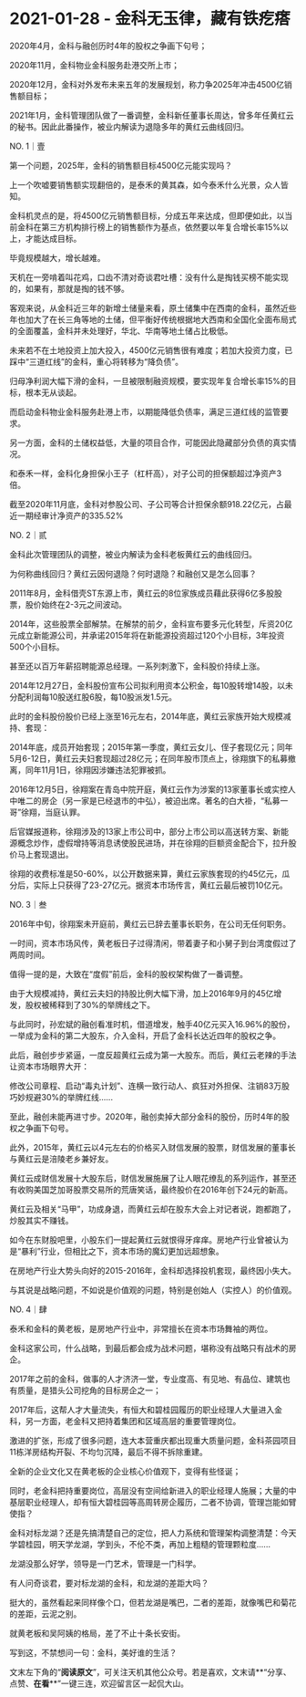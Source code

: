 # 2021-01-28 - 金科无玉律，藏有铁疙瘩

2020年4月，金科与融创历时4年的股权之争画下句号；

2020年11月，金科物业金科服务赴港交所上市；

2020年12月，金科对外发布未来五年的发展规划，称力争2025年冲击4500亿销售额目标；

2021年1月，金科管理团队做了一番调整，金科新任董事长周达，曾多年任黄红云的秘书。因此此番操作，被业内解读为退隐多年的黄红云曲线回归。

NO. 1｜壹

第一个问题，2025年，金科的销售额目标4500亿元能实现吗？

上一个吹嘘要销售额实现翻倍的，是泰禾的黄其森，如今泰禾什么光景，众人皆知。

金科机灵点的是，将4500亿元销售额目标，分成五年来达成，但即便如此，以当前金科在第三方机构排行榜上的销售额作为基点，依然要以年复合增长率15%以上，才能达成目标。

毕竟规模越大，增长越难。

天机在一旁啃着叫花鸡，口齿不清对奇谈君吐槽：没有什么是掏钱买榜不能实现的，如果有，那就是掏的钱不够。

客观来说，从金科近三年的新增土储量来看，原土储集中在西南的金科，虽然近些年也加大了在长三角等地的土储，但平衡好传统根据地大西南和全国化全面布局式的全面覆盖，金科并未处理好，华北、华南等地土储占比极低。

未来若不在土地投资上加大投入，4500亿元销售很有难度；若加大投资力度，已踩中“三道红线”的金科，重心将转移为“降负债”。

归母净利润大幅下滑的金科，一旦被限制融资规模，要实现年复合增长率15%的目标，根本无从谈起。

而启动金科物业金科服务赴港上市，以期能降低负债率，满足三道红线的监管要求。

另一方面，金科的土储权益低，大量的项目合作，可能因此隐藏部分负债的真实情况。

和泰禾一样，金科化身担保小王子（杠杆高），对子公司的担保额超过净资产3倍。

截至2020年11月底，金科对参股公司、子公司等合计担保余额918.22亿元，占最近一期经审计净资产的335.52%

NO. 2｜贰

金科此次管理团队的调整，被业内解读为金科老板黄红云的曲线回归。

为何称曲线回归？黄红云因何退隐？何时退隐？和融创又是怎么回事？

2011年8月，金科借壳ST东源上市，黄红云的8位家族成员藉此获得6亿多股股票，股价始终在2-3元之间波动。

2014年，这些股票全部解禁。在解禁的前夕，金科宣布要多元化转型，斥资20亿元成立新能源公司，并承诺2015年将在新能源投资超过120个小目标，3年投资500个小目标。

甚至还以百万年薪招聘能源总经理。一系列刺激下，金科股价持续上涨。

2014年12月27日，金科股份宣布公司拟利用资本公积金，每10股转增14股，以未分配利润每10股送红股6股，每10股派发1.5元。

此时的金科股份股价已经上涨至16元左右，2014年底，黄红云家族开始大规模减持、套现：

2014年底，成员开始套现；2015年第一季度，黄红云女儿、侄子套现亿元；同年5月6-12日，黄红云夫妇套现超过28亿元；在同年股市顶点上，徐翔旗下的私募撤离，同年11月1日，徐翔因涉嫌违法犯罪被抓。

2016年12月5日，徐翔案在青岛中院开庭，黄红云作为涉案的13家董事长或实控人中唯二的房企（另一家是已经退市的中弘），被迫出席。著名的白大褂，“私募一哥”徐翔，当庭认罪。

后官媒报道称，徐翔涉及的13家上市公司中，部分上市公司以高送转方案、新能源概念炒作，虚假增持等消息诱使股民进场，并在徐翔的巨额资金配合下，拉升股价马上套现退出。

徐翔的收费标准是50-60%，以公开数据来算，黄红云家族套现的约45亿元，瓜分后，实际上只获得了23-27亿元。据资本市场传言，黄红云最后被罚10亿元。

NO. 3｜叁

2016年中旬，徐翔案未开庭前，黄红云已辞去董事长职务，在公司无任何职务。

一时间，资本市场风传，黄老板日子过得清闲，带着妻子和小舅子到台湾度假过了两周时间。

值得一提的是，大致在“度假”前后，金科的股权架构做了一番调整。

由于大规模减持，黄红云夫妇的持股比例大幅下滑，加上2016年9月的45亿增发，股权被稀释到了30%的举牌线之下。

与此同时，孙宏斌的融创看准时机，借道增发，触手40亿元买入16.96%的股份，一举成为金科的第二大股东，介入金科，开启了金科长达近四年的股权之争。

此后，融创步步紧逼，一度反超黄红云成为第一大股东。而后，黄红云老辣的手法让资本市场眼界大开：

修改公司章程、启动“毒丸计划”、连横一致行动人、疯狂对外担保、注销83万股巧妙规避30%的举牌红线......

至此，融创未能再进寸步。2020年，融创卖掉大部分金科的股份，历时4年的股权之争画下句号。

此外，2015年，黄红云以4元左右的价格买入财信发展的股票，财信发展的董事长与黄红云是涪陵老乡兼好友。

黄红云成财信发展十大股东后，财信发展施展了让人眼花缭乱的系列运作，甚至还有收购美国芝加哥股票交易所的荒唐笑话，最终股价在2016年创下24元的新高。

黄红云及相关“马甲”，功成身退，而黄红云却在股东大会上对记者说，跑都跑了，炒股其实不赚钱。

如今在东财股吧里，小股东们一提起黄红云就恨得牙痒痒。房地产行业曾被认为是“暴利”行业，但相比之下，资本市场的魔幻更加远超想象。

在房地产行业大势头向好的2015-2016年，金科却选择投机套现，最终因小失大。

与其说是战略问题，不如说是价值观的问题，特别是创始人（实控人）的价值观。

NO. 4｜肆

泰禾和金科的黄老板，是房地产行业中，非常擅长在资本市场舞袖的两位。

金科这家公司，什么战略，到最后都会成为战术问题，堪称没有战略只有战术的房企。

2017年之前的金科，做事的人才济济一堂，专业度高、有见地、有品位、建筑也有质量，是猎头公司挖角的目标房企之一；

2017年后，这帮人才大量流失，有恒大和碧桂园履历的职业经理人大量进入金科，另一方面，老金科又把持着集团和区域高层的重要管理岗位。

激进的扩张，形成了很多问题，连大本营重庆都出现重大质量问题，金科茶园项目11栋洋房结构开裂、不均匀沉降，最后不得不拆除重建。

全新的企业文化又在黄老板的企业核心价值观下，变得有些怪诞；

同时，老金科把持重要岗位，高层没有空间给新进入的职业经理人施展；大量的中基层职业经理人，却有恒大碧桂园等高周转房企履历，二者不协调，管理岂能如臂使指？

金科对标龙湖？还是先搞清楚自己的定位，把人力系统和管理架构调整清楚：今天学碧桂园，明天学龙湖，学到头，不伦不类，再加上粗糙的管理颗粒度......

龙湖没那么好学，领导是一门艺术，管理是一门科学。

有人问奇谈君，要对标龙湖的金科，和龙湖的差距大吗？

挺大的，虽然看起来同样像个口，但若龙湖是嘴巴，二者的差距，就像嘴巴和菊花的差距，云泥之别。

就黄老板和吴阿姨的格局，差了不止十条长安街。

写到这，不禁想问一句：金科，美好谁的生活？

文末左下角的“**阅读原文**”，可关注天机其他公众号。若是喜欢，文末请**“分享、点赞、**在看****”一键三连，欢迎留言区一起侃大山。

